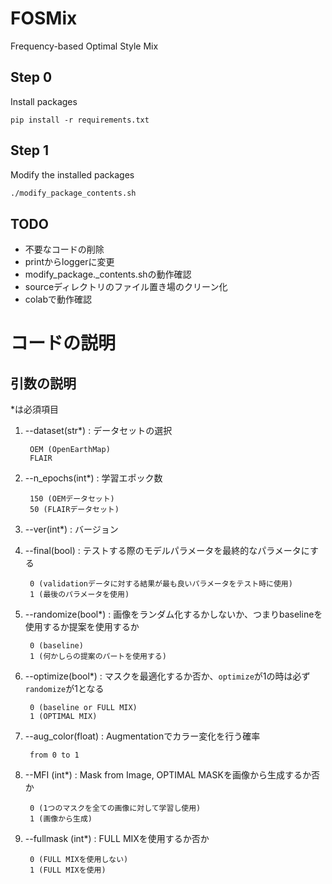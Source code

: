 # FOSMix
Frequency-based Optimal Style Mix

## Step 0
Install packages
```
pip install -r requirements.txt
```

## Step 1
Modify the installed packages

```bash
./modify_package_contents.sh
```
## TODO
- 不要なコードの削除
- printからloggerに変更
 - modify_package._contents.shの動作確認
 - sourceディレクトリのファイル置き場のクリーン化
 - colabで動作確認


# コードの説明

## 引数の説明

*は必須項目

1. --dataset(str*) : データセットの選択   

        OEM (OpenEarthMap)
        FLAIR

2. --n_epochs(int*) : 学習エポック数

        150 (OEMデータセット)
        50 (FLAIRデータセット)

3. --ver(int*) : バージョン

4. --final(bool) : テストする際のモデルパラメータを最終的なパラメータにする

        0 (validationデータに対する結果が最も良いパラメータをテスト時に使用)
        1 (最後のパラメータを使用)

5. --randomize(bool*) : 画像をランダム化するかしないか、つまりbaselineを使用するか提案を使用するか

        0 (baseline)
        1 (何かしらの提案のパートを使用する)

6. --optimize(bool*) : マスクを最適化するか否か、`optimize`が1の時は必ず`randomize`が1となる

        0 (baseline or FULL MIX)
        1 (OPTIMAL MIX)

7. --aug_color(float) : Augmentationでカラー変化を行う確率

        from 0 to 1

8. --MFI (int*) : Mask from Image, OPTIMAL MASKを画像から生成するか否か

        0 (1つのマスクを全ての画像に対して学習し使用)
        1 (画像から生成)

9. --fullmask (int*) : FULL MIXを使用するか否か

        0 (FULL MIXを使用しない)
        1 (FULL MIXを使用)
